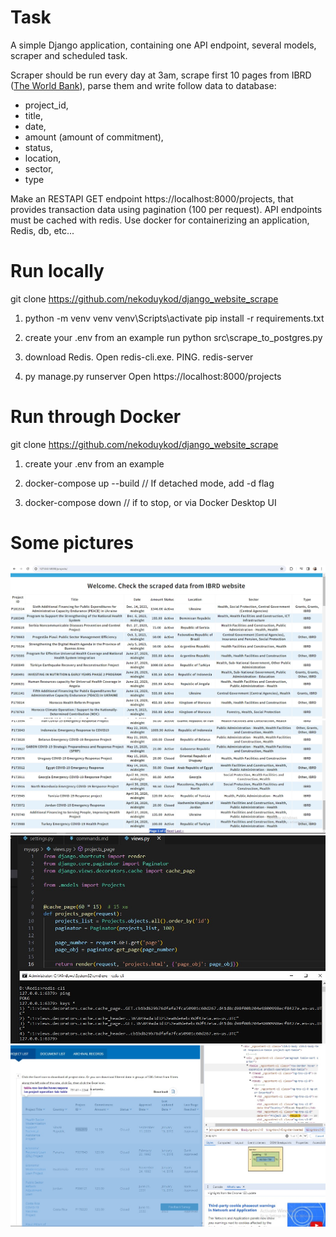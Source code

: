 # Task
A simple Django application, containing one API endpoint, several models, scraper and scheduled task. 

Scraper should be run every day at 3am, scrape first 10 pages from IBRD ([The World Bank](https://projects.worldbank.org/en/projects-operations/projects-list?projectfinancialtype_exact=IBRD&os=0&sector_exact=Health)), parse them and write follow data to database:
- project_id,
- title,
- date,
- amount (amount of commitment),
- status,
- location,
- sector,
- type

Make an RESTAPI GET endpoint https://localhost:8000/projects, that provides transaction data using pagination (100 per request).
API endpoints must be cached with redis. Use docker for containerizing an application, Redis, db, etc... 

# Run locally
git clone https://github.com/nekoduykod/django_website_scrape

1) python -m venv venv
venv\Scripts\activate
pip install -r requirements.txt

2) create your .env from an example 
run python src\scrape_to_postgres.py

3) download Redis. Open redis-cli.exe. PING. redis-server

4) py manage.py runserver
Open https://localhost:8000/projects

# Run through Docker
git clone https://github.com/nekoduykod/django_website_scrape

1) create your .env from an example

2) docker-compose up --build   // If detached mode, add -d flag

3) docker-compose down // if to stop, or via Docker Desktop UI

# Some pictures

<img src="img/1scraped_projects_django.jpg" />

<img src="img/2pagination.jpg" />

<img src="img/3redis_cache.jpg" />

<img src="img/4source_scraped.jpg" />